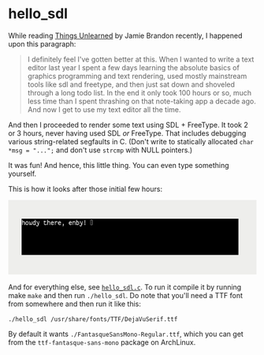 # hello\_sdl

While reading [Things Unlearned](https://scattered-thoughts.net/writing/things-unlearned)
by Jamie Brandon recently, I happened upon this paragraph:

> I definitely feel I've gotten better at this. When I wanted to write a
> text editor last year I spent a few days learning the absolute basics
> of graphics programming and text rendering, used mostly mainstream
> tools like sdl and freetype, and then just sat down and shoveled
> through a long todo list. In the end it only took 100 hours or so,
> much less time than I spent thrashing on that note-taking app a decade
> ago. And now I get to use my text editor all the time.

And then I proceeded to render some text using SDL + FreeType.  It took
2 or 3 hours, never having used SDL _or_ FreeType.  That includes
debugging various string-related segfaults in C.  (Don't write to
statically allocated `char *msg = "...";` and don't use `strcmp` with
NULL pointers.)

It was fun!  And hence, this little thing.  You can even type something
yourself.

This is how it looks after those initial few hours:

![screenshot of hello\_sdl running](./screenshot.png)

And for everything else, see [`hello_sdl.c`](./hello_sdl.c).  To run it
compile it by running make `make` and then run `./hello_sdl`.  Do note
that you'll need a TTF font from somewhere and then run it like this:

```
./hello_sdl /usr/share/fonts/TTF/DejaVuSerif.ttf
```

By default it wants `./FantasqueSansMono-Regular.ttf`, which you can get
from the `ttf-fantasque-sans-mono` package on ArchLinux.
